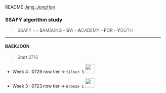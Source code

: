 README [Jang_JungHun](https://github.com/Doppio1101)



### SSAFY algorithm study

> SSAFY == <b>S</b>AMSUNG - <b>S</b>W -  <b>A</b>CADEMY - <b>F</b>OR - <b>Y</b>OUTH

---------------------------

#### BAEKJOON

> Start 0716

- Week 4 : 0729 now tier  ->  `Silver 5` <img src="https://d2gd6pc034wcta.cloudfront.net/tier/6.svg" width="30" height="30"/>

- Week 3 : 0723 now tier  ->  `Bronze 1` <img src="https://static.solved.ac/tier_small/5.svg" width="30" height="30"/>

